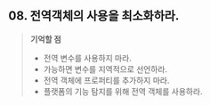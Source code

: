 ## 08. 전역객체의 사용을 최소화하라.
> __기억할 점__
> * 전역 변수를 사용하지 마라.
> * 가능하면 변수를 지역적으로 선언하라.
> * 전역 객체에 프로퍼티를 추가하지 마라.
> * 플랫폼의 기능 탐지를 위해 전역 객체를 사용하라.

